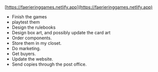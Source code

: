 
[https://faerieringgames.netlify.app](https://faerieringgames.netlify.app)



 - Finish the games
 - playtest them
 - Design the rulebooks
 - Design box art, and possibly update the card art
 - Order components.
 - Store them in my closet.
 - Do marketing.
 - Get buyers.
 - Update the website.
 - Send copies through the post office.
